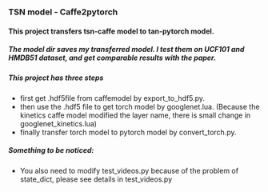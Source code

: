 ### TSN model - Caffe2pytorch 

#### This project transfers tsn-caffe model to tan-pytorch model. 

##### The model dir saves my transferred model. I test them on UCF101 and HMDB51 dataset, and get comparable results with the paper.

##### This project has three steps

- first get .hdf5file from caffemodel by export_to_hdf5.py.
- then use the .hdf5 file to get torch model by googlenet.lua. (Because the kinetics caffe model modified the layer name, there is small change in googlenet_kinetics.lua)
- finally transfer torch model to pytorch model by convert_torch.py.

##### Something to be noticed:

- You also need to modify test_videos.py because of the problem of state_dict, please see details in test_videos.py



